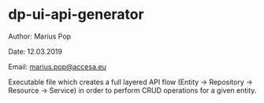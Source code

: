 # dp-ui-api-generator

Author: Marius Pop

Date: 12.03.2019

Email: marius.pop@accesa.eu

Executable file which creates a full layered API flow (Entity -> Repository -> Resource -> Service) in order to perform CRUD operations for a given entity.
